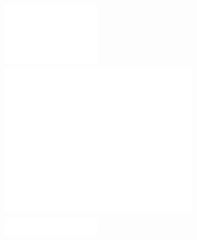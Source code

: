 <a href="https://github.com/Anton-Latukha">
  <img align="center" width="49%" src="./iso-calender.svg" />
</a>
<a href="https://github.com/Anton-Latukha">

![Metrics](https://github.com/Anton-Latukha/Anton-Latukha/blob/main/github-metrics.svg)

</a>
<a href="https://github.com/Anton-Latukha">
  <img align="center" width="49%" src="./languages.svg" />
</a>
